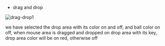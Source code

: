 - drag and drop

![drag-drop1](https://github.com/UbaydullohML/QT5/assets/75980506/477c6023-37f9-4e45-ac5a-7d8dcb3eb520)

we have selected the drop area with its color on and off, and ball color on off, when mouse area is dragged and dropped on drop area with its key, drop area color will be on red, otherwise off
